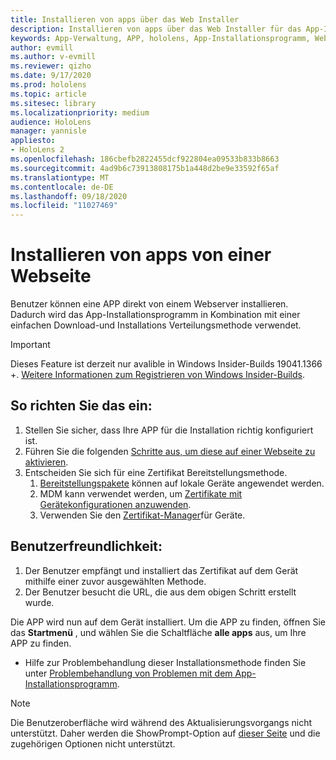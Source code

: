 ```yaml
---
title: Installieren von apps über das Web Installer
description: Installieren von apps über das Web Installer für das App-Installationsprogramm
keywords: App-Verwaltung, APP, hololens, App-Installationsprogramm, Webinstallation
author: evmill
ms.author: v-evmill
ms.reviewer: qizho
ms.date: 9/17/2020
ms.prod: hololens
ms.topic: article
ms.sitesec: library
ms.localizationpriority: medium
audience: HoloLens
manager: yannisle
appliesto:
- HoloLens 2
ms.openlocfilehash: 186cbefb2822455dcf922804ea09533b833b8663
ms.sourcegitcommit: 4ad9b6c73913808175b1a448d2be9e33592f65af
ms.translationtype: MT
ms.contentlocale: de-DE
ms.lasthandoff: 09/18/2020
ms.locfileid: "11027469"
---
```

# Installieren von apps von einer Webseite

Benutzer können eine APP direkt von einem Webserver installieren. Dadurch wird das App-Installationsprogramm in Kombination mit einer einfachen Download-und Installations Verteilungsmethode verwendet. 

> [!IMPORTANT]
> Dieses Feature ist derzeit nur avalible in Windows Insider-Builds 19041.1366 +. [Weitere Informationen zum Registrieren von Windows Insider-Builds](hololens-insider.md).

## So richten Sie das ein:
1.  Stellen Sie sicher, dass Ihre APP für die Installation richtig konfiguriert ist.
1.  Führen Sie die folgenden [Schritte aus, um diese auf einer Webseite zu aktivieren](https://docs.microsoft.com/windows/msix/app-installer/installing-windows10-apps-web#how-to-enable-this-on-a-webpage). 
1.  Entscheiden Sie sich für eine Zertifikat Bereitstellungsmethode. 
    1.  [Bereitstellungspakete](hololens-provisioning.md) können auf lokale Geräte angewendet werden.
    1.  MDM kann verwendet werden, um [Zertifikate mit Gerätekonfigurationen anzuwenden](https://docs.microsoft.com/mem/intune/protect/certificates-configure).
    1.  Verwenden Sie den [Zertifikat-Manager](hololens-insider.md#certificate-manager)für Geräte. 

## Benutzerfreundlichkeit:
1.  Der Benutzer empfängt und installiert das Zertifikat auf dem Gerät mithilfe einer zuvor ausgewählten Methode. 
1.  Der Benutzer besucht die URL, die aus dem obigen Schritt erstellt wurde.

Die APP wird nun auf dem Gerät installiert. Um die APP zu finden, öffnen Sie das **Startmenü** , und wählen Sie die Schaltfläche **alle apps** aus, um Ihre APP zu finden. 

-   Hilfe zur Problembehandlung dieser Installationsmethode finden Sie unter [Problembehandlung von Problemen mit dem App-Installationsprogramm](https://docs.microsoft.com/windows/msix/app-installer/troubleshoot-appinstaller-issues). 

> [!NOTE]
> Die Benutzeroberfläche wird während des Aktualisierungsvorgangs nicht unterstützt. Daher werden die ShowPrompt-Option auf [dieser Seite](https://docs.microsoft.com/windows/msix/app-installer/update-settings) und die zugehörigen Optionen nicht unterstützt.
